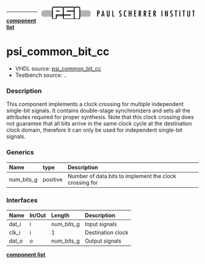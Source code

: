 <img align="right" src="../psi_logo.png">

***

[**component list**](../README.md)

# psi_common_bit_cc
 - VHDL source: [psi_common_bit_cc](../../hdl/psi_common_bit_cc.vhd)
 - Testbench source: ..

### Description

This component implements a clock crossing for multiple independent single-bit signals. It contains double-stage synchronizers and sets all the attributes required for proper synthesis.
Note that this clock crossing does not guarantee that all bits arrive in the same clock cycle at the destination clock domain, therefore it can only be used for independent single-bit signals.

### Generics
| Name       | type     | Description                                             |
|:-----------|:---------|:--------------------------------------------------------|
| num_bits_g | positive | Number of data bits to implement the clock crossing for |

### Interfaces
| Name   | In/Out   | Length     | Description   		 |
|:-------|:---------|:-----------|:------------------|
| dat_i  | i        | num_bits_g | Input signals     |
| clk_i  | i        | 1          | Destination clock |
| dat_o  | o        | num_bits_g | Output signals    |

[**component list**](../README.md)
